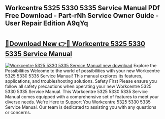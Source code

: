 ## Workcentre 5325 5330 5335 Service Manual PDf Free Download - Part-rNh Service Owner Guide - User Repair Edition A9qYq

# <h2><a href="http://bc65600.oget.top/?id=Workcentre+5325+5330+5335+Service+Manual">🔗Download New 👉🔴 Workcentre 5325 5330 5335 Service Manual</a></h2>

[![Workcentre 5325 5330 5335 Service Manual new download](https://i.imgur.com/5g1atiW.png)](http://bc65600.oget.top/?id=Workcentre+5325+5330+5335+Service+Manual)
Explore the Possibilities Welcome to the world of possibilities with your new Workcentre 5325 5330 5335 Service Manual! This manual explores its features, applications, and troubleshooting solutions. Safety First Please ensure you follow all safety precautions when operating your new Workcentre 5325 5330 5335 Service Manual. This Workcentre 5325 5330 5335 Service Manual comes equipped with a comprehensive set of features to meet your diverse needs. We're Here to Support You Workcentre 5325 5330 5335 Service Manual. Our team is dedicated to assisting you with any questions or concerns.
